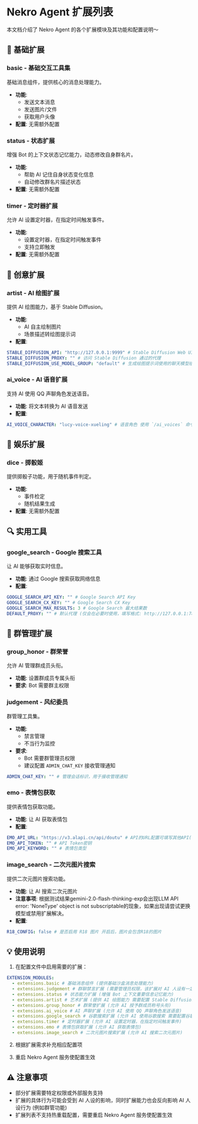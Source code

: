 # Nekro Agent 扩展列表

本文档介绍了 Nekro Agent 的各个扩展模块及其功能和配置说明～

## 🎯 基础扩展

### basic - 基础交互工具集

基础消息组件，提供核心的消息处理能力。

- **功能**:
  - 发送文本消息
  - 发送图片/文件
  - 获取用户头像
- **配置**: 无需额外配置

### status - 状态扩展

增强 Bot 的上下文状态记忆能力，动态修改自身群名片。

- **功能**:
  - 帮助 AI 记住自身状态变化信息
  - 自动修改群名片描述状态
- **配置**: 无需额外配置

### timer - 定时器扩展

允许 AI 设置定时器，在指定时间触发事件。

- **功能**:
  - 设置定时器，在指定时间触发事件
  - 支持立即触发
- **配置**: 无需额外配置

## 🎨 创意扩展

### artist - AI 绘图扩展

提供 AI 绘图能力，基于 Stable Diffusion。

- **功能**:
  - AI 自主绘制图片
  - 场景描述转绘图提示词
- **配置**:

```yaml
STABLE_DIFFUSION_API: "http://127.0.0.1:9999" # Stable Diffusion Web UI 访问地址
STABLE_DIFFUSION_PROXY: "" # 访问 Stable Diffusion 通过的代理
STABLE_DIFFUSION_USE_MODEL_GROUP: "default" # 生成绘图提示词使用的聊天模型组名称
```

### ai_voice - AI 语音扩展

支持 AI 使用 QQ 声聊角色发送语音。

- **功能**: 将文本转换为 AI 语音发送
- **配置**:

```yaml
AI_VOICE_CHARACTER: "lucy-voice-xueling" # 语音角色 使用 `/ai_voices` 命令查看支持的语音角色
```

## 🎲 娱乐扩展

### dice - 掷骰姬

提供掷骰子功能，用于随机事件判定。

- **功能**:
  - 事件检定
  - 随机结果生成
- **配置**: 无需额外配置

## 🔍 实用工具

### google_search - Google 搜索工具

让 AI 能够获取实时信息。

- **功能**: 通过 Google 搜索获取网络信息
- **配置**:

```yaml
GOOGLE_SEARCH_API_KEY: "" # Google Search API Key
GOOGLE_SEARCH_CX_KEY: "" # Google Search CX Key
GOOGLE_SEARCH_MAX_RESULTS: 3 # Google Search 最大结果数
DEFAULT_PROXY: "" # 默认代理 (仅会在必要时使用，填写格式: http://127.0.0.1:7890)
```

## 👑 群管理扩展

### group_honor - 群荣誉

允许 AI 管理群成员头衔。

- **功能**: 设置群成员专属头衔
- **要求**: Bot 需要群主权限

### judgement - 风纪委员

群管理工具集。

- **功能**:
  - 禁言管理
  - 不当行为监控
- **要求**:
  - Bot 需要群管理员权限
  - 建议配置 `ADMIN_CHAT_KEY` 接收管理通知

```yaml
ADMIN_CHAT_KEY: "" # 管理会话标识，用于接收管理通知
```

### emo - 表情包获取

提供表情包获取功能。

- **功能**: 让 AI 获取表情包
- **配置**: 

```yaml
EMO_API_URL: "https://v3.alapi.cn/api/doutu" # API的URL配置可填写其他API(需更改默认API设置)
EMO_API_TOKEN: "" # API Token密钥
EMO_API_KEYWORD: "" # 表情包类型
```

### image_search - 二次元图片搜索

提供二次元图片搜索功能。

- **功能**: 让 AI 搜索二次元图片
- **注意事项**: 根据测试结果gemini-2.0-flash-thinking-exp会出现LLM API error: 'NoneType' object is not subscriptable的现象，如果出现请尝试更换模型或禁用扩展解决。
- **配置**: 

```yaml
R18_CONFIG: false # 是否启用 R18 图片 开启后，图片会包含R18的图片
```


## 💡 使用说明

1. 在配置文件中启用需要的扩展：

```yaml
EXTENSION_MODULES:
  - extensions.basic # 基础消息组件 (提供基础沙盒消息处理能力)
  - extensions.judgement # 群聊禁言扩展 (需要管理员权限，该扩展对 AI 人设有一定影响)
  - extensions.status # 状态能力扩展 (增强 Bot 上下文重要信息记忆能力)
  - extensions.artist # 艺术扩展 (提供 AI 绘图能力 需要配置 Stable Diffusion 后端 API 地址)
  - extensions.group_honor # 群荣誉扩展 (允许 AI 授予群成员称号头衔)
  - extensions.ai_voice # AI 声聊扩展 (允许 AI 使用 QQ 声聊角色发送语音)
  - extensions.google_search # 谷歌搜索扩展 (允许 AI 使用谷歌搜索 需要配置谷歌 API 密钥)
  - extensions.timer # 定时器扩展 (允许 AI 设置定时器，在指定时间触发事件)
  - extensions.emo # 表情包获取扩展 (允许 AI 获取表情包)
  - extensions.image_search # 二次元图片搜索扩展 (允许 AI 搜索二次元图片)
```

2. 根据扩展需求补充相应配置项

3. 重启 Nekro Agent 服务使配置生效

## ⚠️ 注意事项

- 部分扩展需要特定权限或外部服务支持
- 扩展的具体行为可能会受到 AI 人设的影响，同时扩展能力也会反向影响 AI 人设行为 (例如群管功能)
- 扩展列表不支持热重载配置，需要重启 Nekro Agent 服务使配置生效
